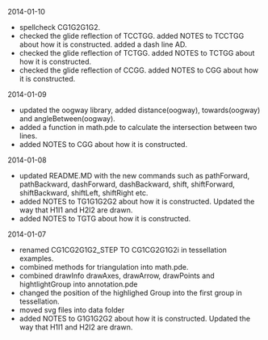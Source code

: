 2014-01-10

* spellcheck CG1G2G1G2.
* checked the glide reflection of TCCTGG. added NOTES to TCCTGG about how it is constructed. added a dash line AD.
* checked the glide reflection of TCTGG. added NOTES to TCTGG about how it is constructed.
* checked the glide reflection of CCGG. added NOTES to CGG about how it is constructed.

2014-01-09

* updated the oogway library, added distance(oogway), towards(oogway) and angleBetween(oogway).
* added a function in math.pde to calculate the intersection between two lines.
* added NOTES to CGG about how it is constructed.

2014-01-08

* updated README.MD with the new commands such as pathForward, pathBackward, dashForward, dashBackward, shift, shiftForward, shiftBackward, shiftLeft, shiftRight etc.
* added NOTES to TG1G1G2G2 about how it is constructed. Updated the way that H1I1 and H2I2 are drawn.
* added NOTES to TGTG about how it is constructed.

2014-01-07

* renamed CG1CG2G1G2_STEP TO CG1CG2G1G2i in tessellation examples.
* combined methods for triangulation into math.pde.
* combined drawInfo drawAxes, drawArrow, drawPoints and hightlightGroup into annotation.pde
* changed the position of the highlighed Group into the first group in tessellation.
* moved svg files into data folder
* added NOTES to G1G1G2G2 about how it is constructed. Updated the way that H1I1 and H2I2 are drawn.
